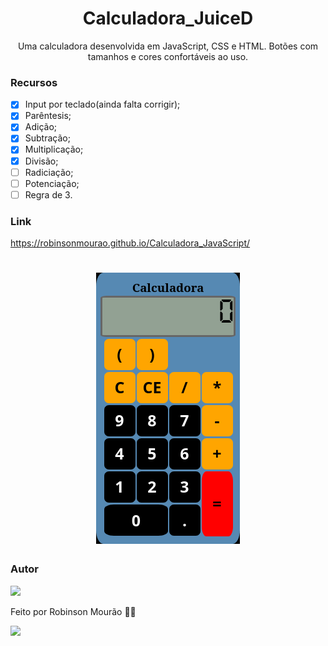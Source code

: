 <h1 align="center">Calculadora_JuiceD</h1>

<p align="center">Uma calculadora desenvolvida em JavaScript, CSS e HTML. Botões com tamanhos e cores confortáveis ao uso.</p>

### Recursos

- [x] Input por teclado(ainda falta corrigir);
- [x] Parêntesis;
- [x] Adição;
- [x] Subtração;
- [x] Multiplicação;
- [x] Divisão;
- [ ] Radiciação;
- [ ] Potenciação;
- [ ] Regra de 3.

### Link

https://robinsonmourao.github.io/Calculadora_JavaScript/

<h1 align="center">
  <img alt="Calculadora JuiceD" src="./Calculadora JuiceD.png" />
</h1>

### Autor

<img src="https://avatars.githubusercontent.com/u/49078615?s=400&u=83967b35f8d7a3216118751e37824359e85c2fc9&v=4.png" />

Feito por Robinson Mourão 👋🏽
<div>
  <a href = "mailto:bob.info.guaratiba@gmail.com"><img src="https://img.shields.io/badge/-Gmail-%23333?style=for-the-badge&logo=gmail&logoColor=white" target="_blank"></a> 
</div><br>
